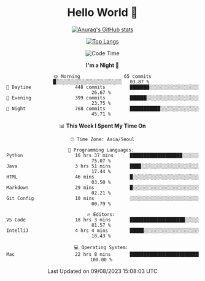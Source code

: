 <div align="center">

# Hello World 👋

[![Anurag's GitHub stats](https://github-readme-stats.vercel.app/api?username=taeho0888&show_icons=true&theme=dracula)](https://github.com/anuraghazra/github-readme-stats)

[![Top Langs](https://github-readme-stats.vercel.app/api/top-langs/?username=taeho0888&theme=dracula)](https://github.com/anuraghazra/github-readme-stats)
<!--
**taeho0888/taeho0888** is a ✨ _special_ ✨ repository because its `README.md` (this file) appears on your GitHub profile.

<!--START_SECTION:waka-->
![Code Time](http://img.shields.io/badge/Code%20Time-199%20hrs%204%20mins-blue)

**I'm a Night 🦉** 

```text
🌞 Morning                65 commits          █░░░░░░░░░░░░░░░░░░░░░░░░   03.87 % 
🌆 Daytime                448 commits         ███████░░░░░░░░░░░░░░░░░░   26.67 % 
🌃 Evening                399 commits         ██████░░░░░░░░░░░░░░░░░░░   23.75 % 
🌙 Night                  768 commits         ███████████░░░░░░░░░░░░░░   45.71 % 
```


📊 **This Week I Spent My Time On** 

```text
🕑︎ Time Zone: Asia/Seoul

💬 Programming Languages: 
Python                   16 hrs 37 mins      ███████████████████░░░░░░   75.07 % 
Java                     3 hrs 51 mins       ████░░░░░░░░░░░░░░░░░░░░░   17.44 % 
HTML                     46 mins             █░░░░░░░░░░░░░░░░░░░░░░░░   03.50 % 
Markdown                 29 mins             █░░░░░░░░░░░░░░░░░░░░░░░░   02.21 % 
Git Config               10 mins             ░░░░░░░░░░░░░░░░░░░░░░░░░   00.79 % 

🔥 Editors: 
VS Code                  18 hrs 3 mins       ████████████████████░░░░░   81.57 % 
IntelliJ                 4 hrs 4 mins        █████░░░░░░░░░░░░░░░░░░░░   18.43 % 

💻 Operating System: 
Mac                      22 hrs 8 mins       █████████████████████████   100.00 % 
```


 Last Updated on 09/08/2023 15:08:03 UTC
<!--END_SECTION:waka-->
</div>
